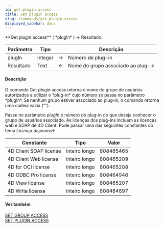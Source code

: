 ```yaml
---
id: get-plugin-access
title: Get plugin access
slug: /commands/get-plugin-access
displayed_sidebar: docs
---
```


<!--REF #_command_.Get plugin access.Syntax-->**Get plugin access** ( *plugIn* ) -> Resultado<!-- END REF-->
<!--REF #_command_.Get plugin access.Params-->
| Parâmetro | Tipo |  | Descrição |
| --- | --- | --- | --- |
| plugIn | Integer | &#8594;  | Número de plug-in |
| Resultado | Text | &#8592; | Nome do grupo associado ao plug-in |

<!-- END REF-->

#### Descrição 

<!--REF #_command_.Get plugin access.Summary-->O comando Get plugin access retorna o nome do grupo de usuários autorizados a utilizar o *plug-in* cujo número se passa no parâmetro *plugIn*.<!-- END REF--> Se nenhum grupo estiver associado ao plug-in, o comando retorna uma cadeia vazia ("").  

Passe no parâmetro *plugIn* o número do plug-in do que deseja conhecer o grupo de usuários associado. As licenças dos plug-ins incluem as licenças web e SOAP de 4D Client. Pode passar uma das seguintes constantes do tema *Licença disponível*:

| Constante              | Tipo          | Valor     |
| ---------------------- | ------------- | --------- |
| 4D Client SOAP license | Inteiro longo | 808465465 |
| 4D Client Web license  | Inteiro longo | 808465209 |
| 4D for OCI license     | Inteiro longo | 808465208 |
| 4D ODBC Pro license    | Inteiro longo | 808464946 |
| 4D View license        | Inteiro longo | 808465207 |
| 4D Write license       | Inteiro longo | 808464697 |

#### Ver também 

[SET GROUP ACCESS](set-group-access.md)  
[SET PLUGIN ACCESS](set-plugin-access.md)  